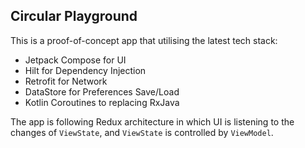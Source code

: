 ## Circular Playground

This is a proof-of-concept app that utilising the latest tech stack:
* Jetpack Compose for UI
* Hilt for Dependency Injection
* Retrofit for Network 
* DataStore for Preferences Save/Load
* Kotlin Coroutines to replacing RxJava

The app is following Redux architecture in which UI is listening to the changes of `ViewState`, and `ViewState` is controlled by `ViewModel`.